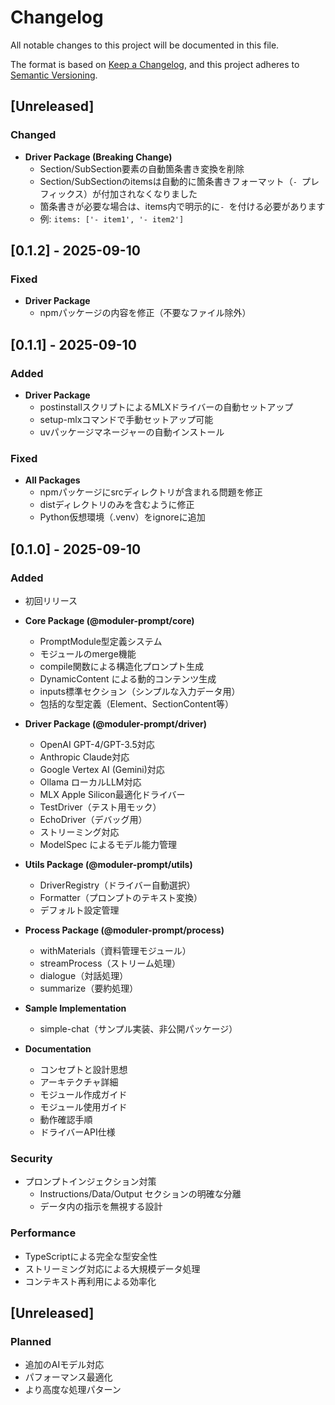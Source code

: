 # Changelog

All notable changes to this project will be documented in this file.

The format is based on [Keep a Changelog](https://keepachangelog.com/en/1.0.0/),
and this project adheres to [Semantic Versioning](https://semver.org/spec/v2.0.0.html).

## [Unreleased]

### Changed
- **Driver Package (Breaking Change)**
  - Section/SubSection要素の自動箇条書き変換を削除
  - Section/SubSectionのitemsは自動的に箇条書きフォーマット（`- `プレフィックス）が付加されなくなりました
  - 箇条書きが必要な場合は、items内で明示的に`- `を付ける必要があります
  - 例: `items: ['- item1', '- item2']`

## [0.1.2] - 2025-09-10

### Fixed
- **Driver Package**
  - npmパッケージの内容を修正（不要なファイル除外）

## [0.1.1] - 2025-09-10

### Added
- **Driver Package**
  - postinstallスクリプトによるMLXドライバーの自動セットアップ
  - setup-mlxコマンドで手動セットアップ可能
  - uvパッケージマネージャーの自動インストール

### Fixed
- **All Packages**
  - npmパッケージにsrcディレクトリが含まれる問題を修正
  - distディレクトリのみを含むように修正
  - Python仮想環境（.venv）をignoreに追加

## [0.1.0] - 2025-09-10

### Added
- 初回リリース
- **Core Package (@moduler-prompt/core)**
  - PromptModule型定義システム
  - モジュールのmerge機能
  - compile関数による構造化プロンプト生成
  - DynamicContent による動的コンテンツ生成
  - inputs標準セクション（シンプルな入力データ用）
  - 包括的な型定義（Element、SectionContent等）

- **Driver Package (@moduler-prompt/driver)**
  - OpenAI GPT-4/GPT-3.5対応
  - Anthropic Claude対応
  - Google Vertex AI (Gemini)対応
  - Ollama ローカルLLM対応
  - MLX Apple Silicon最適化ドライバー
  - TestDriver（テスト用モック）
  - EchoDriver（デバッグ用）
  - ストリーミング対応
  - ModelSpec によるモデル能力管理

- **Utils Package (@moduler-prompt/utils)**
  - DriverRegistry（ドライバー自動選択）
  - Formatter（プロンプトのテキスト変換）
  - デフォルト設定管理

- **Process Package (@moduler-prompt/process)**
  - withMaterials（資料管理モジュール）
  - streamProcess（ストリーム処理）
  - dialogue（対話処理）
  - summarize（要約処理）

- **Sample Implementation**
  - simple-chat（サンプル実装、非公開パッケージ）

- **Documentation**
  - コンセプトと設計思想
  - アーキテクチャ詳細
  - モジュール作成ガイド
  - モジュール使用ガイド
  - 動作確認手順
  - ドライバーAPI仕様

### Security
- プロンプトインジェクション対策
  - Instructions/Data/Output セクションの明確な分離
  - データ内の指示を無視する設計

### Performance
- TypeScriptによる完全な型安全性
- ストリーミング対応による大規模データ処理
- コンテキスト再利用による効率化

## [Unreleased]
### Planned
- 追加のAIモデル対応
- パフォーマンス最適化
- より高度な処理パターン